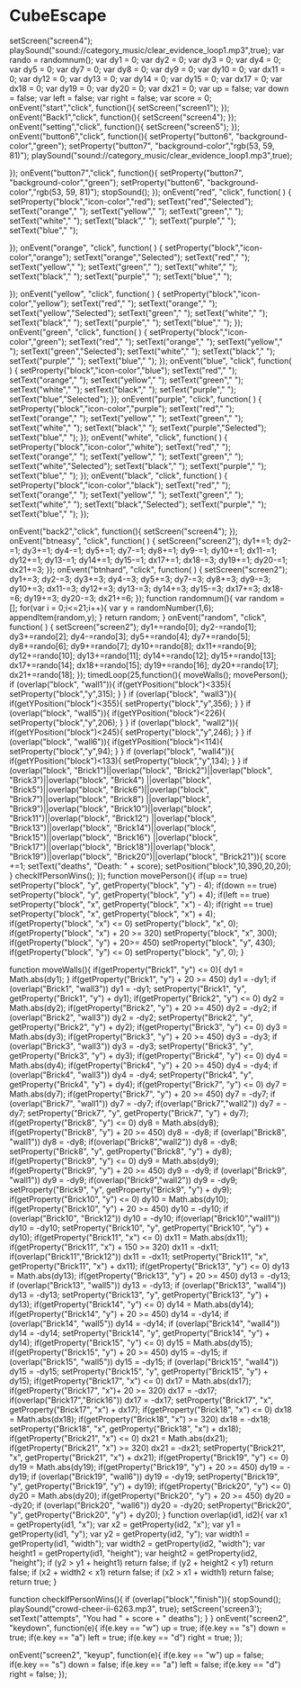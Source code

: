 # CubeEscape
setScreen("screen4");
playSound("sound://category_music/clear_evidence_loop1.mp3",true);
var rando = randomnum();
var dy1 = 0;
var dy2 = 0;
var dy3 = 0;
var dy4 = 0;
var dy5 = 0;
var dy7 = 0;
var dy8 = 0;
var dy9 = 0;
var dy10 = 0;
var dx11 = 0;
var dy12 = 0;
var dy13 = 0;
var dy14 = 0;
var dy15 = 0;
var dx17 = 0;
var dx18 = 0;
var dy19 = 0;
var dy20 = 0;
var dx21 = 0;
var up = false;
var down = false;
var left = false;
var right = false;
var score = 0;
onEvent("start","click", function(){
  setScreen("screen1");
});
onEvent("Back1","click", function(){
  setScreen("screen4");
});
onEvent("setting","click", function(){
  setScreen("screen5");
});
onEvent("button6","click", function(){
  setProperty("button6", "background-color","green");
  setProperty("button7", "background-color","rgb(53, 59, 81)");
  playSound("sound://category_music/clear_evidence_loop1.mp3",true);

});
onEvent("button7","click", function(){
  setProperty("button7", "background-color","green");
  setProperty("button6", "background-color","rgb(53, 59, 81)");
  stopSound();
});
onEvent("red", "click", function( ) {
  setProperty("block","icon-color","red");
  setText("red","Selected");
  setText("orange"," ");
  setText("yellow"," ");
  setText("green"," ");
  setText("white"," ");
  setText("black"," ");
  setText("purple"," ");
  setText("blue"," ");
  
});
onEvent("orange", "click", function( ) {
  setProperty("block","icon-color","orange");
  setText("orange","Selected");
  setText("red"," ");
  setText("yellow"," ");
  setText("green"," ");
  setText("white"," ");
  setText("black"," ");
  setText("purple"," ");
  setText("blue"," ");

});
onEvent("yellow", "click", function( ) {
  setProperty("block","icon-color","yellow");
  setText("red"," ");
  setText("orange"," ");
  setText("yellow","Selected");
  setText("green"," ");
  setText("white"," ");
  setText("black"," ");
  setText("purple"," ");
  setText("blue"," ");
});
onEvent("green", "click", function( ) {
  setProperty("block","icon-color","green");
  setText("red"," ");
  setText("orange"," ");
  setText("yellow"," ");
  setText("green","Selected");
  setText("white"," ");
  setText("black"," ");
  setText("purple"," ");
  setText("blue"," ");
});
onEvent("blue", "click", function( ) {
  setProperty("block","icon-color","blue");
  setText("red"," ");
  setText("orange"," ");
  setText("yellow"," ");
  setText("green"," ");
  setText("white"," ");
  setText("black"," ");
  setText("purple"," ");
  setText("blue","Selected");
});
onEvent("purple", "click", function( ) {
  setProperty("block","icon-color","purple");
  setText("red"," ");
  setText("orange"," ");
  setText("yellow"," ");
  setText("green"," ");
  setText("white"," ");
  setText("black"," ");
  setText("purple","Selected");
  setText("blue"," ");
});
onEvent("white", "click", function( ) {
  setProperty("block","icon-color","white");
  setText("red"," ");
  setText("orange"," ");
  setText("yellow"," ");
  setText("green"," ");
  setText("white","Selected");
  setText("black"," ");
  setText("purple"," ");
  setText("blue"," ");
});
onEvent("black", "click", function( ) {
  setProperty("block","icon-color","black");
  setText("red"," ");
  setText("orange"," ");
  setText("yellow"," ");
  setText("green"," ");
  setText("white"," ");
  setText("black","Selected");
  setText("purple"," ");
  setText("blue"," ");
});


onEvent("back2","click", function(){
  setScreen("screen4");
});
onEvent("btneasy", "click", function( ) {
  setScreen("screen2");
  dy1+=1;
  dy2-=1;
  dy3+=1;
  dy4-=1;
  dy5+=1;
  dy7-=1;
  dy8+=1;
  dy9-=1;
  dy10+=1;
  dx11-=1;
  dy12+=1;
  dy13-=1;
  dy14+=1;
  dy15-=1;
  dx17+=1;
  dx18-=3;
  dy19+=1;
  dy20-=1;
  dx21+=3;
});
onEvent("btnhard", "click", function( ) {
  setScreen("screen2");
  dy1+=3;
  dy2-=3;
  dy3+=3;
  dy4-=3;
  dy5+=3;
  dy7-=3;
  dy8+=3;
  dy9-=3;
  dy10+=3;
  dx11-=3;
  dy12+=3;
  dy13-=3;
  dy14+=3;
  dy15-=3;
  dx17+=3;
  dx18-=6;
  dy19+=3;
  dy20-=3;
  dx21+=6;
});
function randomnum(){
var random = [];
  for(var i = 0;i<=21;i++){
    var y = randomNumber(1,6);
    appendItem(random,y);
}
  return random;
}
onEvent("random", "click", function( ) {
  setScreen("screen2");
  dy1+=rando[0];
  dy2-=rando[1];
  dy3+=rando[2];
  dy4-=rando[3];
  dy5+=rando[4];
  dy7+=rando[5];
  dy8+=rando[6];
  dy9+=rando[7];
  dy10+=rando[8];
  dx11+=rando[9];
  dy12+=rando[10];
  dy13+=rando[11];
  dy14+=rando[12];
  dy15+=rando[13];
  dx17+=rando[14];
  dx18+=rando[15];
  dy19+=rando[16];
  dy20+=rando[17];
  dx21+=rando[18];
});
timedLoop(25,function(){
moveWalls();
movePerson();
if (overlap("block", "wall1")){
  if(getYPosition("block")<335){
    setProperty("block","y",315);
  }
}
if (overlap("block", "wall3")){
  if(getYPosition("block")<355){
    setProperty("block","y",356);
  }
}
if (overlap("block", "wall5")){
  if(getYPosition("block")<226){
    setProperty("block","y",206);
  }
}
if (overlap("block", "wall2")){
  if(getYPosition("block")<245){
    setProperty("block","y",246);
  }
}
if (overlap("block", "wall6")){
  if(getYPosition("block")<114){
    setProperty("block","y",94);
  }
}
if (overlap("block", "wall4")){
  if(getYPosition("block")<133){
    setProperty("block","y",134);
  }
}
if (overlap("block", "Brick1")||overlap("block", "Brick2")||overlap("block", "Brick3")||overlap("block", "Brick4")
||overlap("block", "Brick5")||overlap("block", "Brick6")||overlap("block", "Brick7")||overlap("block", "Brick8")
||overlap("block", "Brick9")||overlap("block", "Brick10")||overlap("block", "Brick11")||overlap("block", "Brick12")
||overlap("block", "Brick13")||overlap("block", "Brick14")||overlap("block", "Brick15")||overlap("block", "Brick16")
||overlap("block", "Brick17")||overlap("block", "Brick18")||overlap("block", "Brick19")||overlap("block", "Brick20")||overlap("block", "Brick21")){
  score +=1;
  setText("deaths", "Death: " + score);
  setPosition("block",10,390,20,20);
}
checkIfPersonWins();
});
function movePerson(){
if(up == true)
  setProperty("block", "y", getProperty("block", "y") - 4);
if(down == true)
  setProperty("block", "y", getProperty("block", "y") + 4);
if(left == true)
  setProperty("block", "x", getProperty("block", "x") - 4);
if(right == true)
  setProperty("block", "x", getProperty("block", "x") + 4);
if(getProperty("block", "x") <= 0)
  setProperty("block", "x", 0);
if(getProperty("block", "x") + 20 >= 320)
  setProperty("block", "x", 300);
if(getProperty("block", "y") + 20>= 450)
  setProperty("block", "y", 430);
if(getProperty("block", "y") <= 0)
  setProperty("block", "y", 0);
}

function moveWalls(){
  if(getProperty("Brick1", "y") <= 0){
    dy1 = Math.abs(dy1);
  }
  if(getProperty("Brick1", "y") + 20 >= 450)
    dy1 = -dy1;
  if (overlap("Brick1", "wall3"))
    dy1 = -dy1;
  setProperty("Brick1", "y", getProperty("Brick1", "y") + dy1);
  if(getProperty("Brick2", "y") <= 0)
    dy2 = Math.abs(dy2);
  if(getProperty("Brick2", "y") + 20 >= 450)
    dy2 = -dy2;
  if (overlap("Brick2", "wall3"))
    dy2 = -dy2;
  setProperty("Brick2", "y", getProperty("Brick2", "y")  + dy2);
  if(getProperty("Brick3", "y") <= 0)
    dy3 = Math.abs(dy3);
  if(getProperty("Brick3", "y") + 20 >= 450)
    dy3 = -dy3;
  if (overlap("Brick3", "wall3"))
    dy3 = -dy3;
  setProperty("Brick3", "y", getProperty("Brick3", "y") + dy3);
  if(getProperty("Brick4", "y") <= 0)
    dy4 = Math.abs(dy4);
  if(getProperty("Brick4", "y") + 20 >= 450)
    dy4 = -dy4;
  if (overlap("Brick4", "wall3"))
    dy4 = -dy4;
  setProperty("Brick4", "y", getProperty("Brick4", "y") + dy4);
  if(getProperty("Brick7", "y") <= 0)
    dy7 = Math.abs(dy7);
  if(getProperty("Brick7", "y") + 20 >= 450)
    dy7 = -dy7;
  if (overlap("Brick7", "wall1"))
    dy7 = -dy7;
  if(overlap("Brick7","wall2"))
    dy7 = -dy7;
  setProperty("Brick7", "y", getProperty("Brick7", "y") + dy7);
  if(getProperty("Brick8", "y") <= 0)
    dy8 = Math.abs(dy8);
  if(getProperty("Brick8", "y") + 20 >= 450)
    dy8 = -dy8;
  if (overlap("Brick8", "wall1"))
    dy8 = -dy8;
  if(overlap("Brick8","wall2"))
    dy8 = -dy8;
  setProperty("Brick8", "y", getProperty("Brick8", "y") + dy8);
  if(getProperty("Brick9", "y") <= 0)
    dy9 = Math.abs(dy9);
  if(getProperty("Brick9", "y") + 20 >= 450)
    dy9 = -dy9;
  if (overlap("Brick9", "wall1"))
    dy9 = -dy9;
  if(overlap("Brick9","wall2"))
    dy9 = -dy9;
  setProperty("Brick9", "y", getProperty("Brick9", "y") + dy9);
  if(getProperty("Brick10", "y") <= 0)
    dy10 = Math.abs(dy10);
  if(getProperty("Brick10", "y") + 20 >= 450)
    dy10 = -dy10;
  if (overlap("Brick10", "Brick12"))
    dy10 = -dy10;
  if(overlap("Brick10","wall1"))
    dy10 = -dy10;
  setProperty("Brick10", "y", getProperty("Brick10", "y") + dy10);
  if(getProperty("Brick11", "x") <= 0)
    dx11 = Math.abs(dx11);
  if(getProperty("Brick11", "x") + 150 >= 320)
    dx11 = -dx11;
  if(overlap("Brick11","Brick12"))
    dx11 = -dx11;
  setProperty("Brick11", "x", getProperty("Brick11", "x") + dx11);
  if(getProperty("Brick13", "y") <= 0)
    dy13 = Math.abs(dy13);
  if(getProperty("Brick13", "y") + 20 >= 450)
    dy13 = -dy13;
  if (overlap("Brick13", "wall5"))
    dy13 = -dy13;
  if (overlap("Brick13", "wall4"))
    dy13 = -dy13;
  setProperty("Brick13", "y", getProperty("Brick13", "y") + dy13);
  if(getProperty("Brick14", "y") <= 0)
    dy14 = Math.abs(dy14);
  if(getProperty("Brick14", "y") + 20 >= 450)
    dy14 = -dy14;
  if (overlap("Brick14", "wall5"))
    dy14 = -dy14;
  if (overlap("Brick14", "wall4"))
    dy14 = -dy14;
  setProperty("Brick14", "y", getProperty("Brick14", "y") + dy14);
  if(getProperty("Brick15", "y") <= 0)
    dy15 = Math.abs(dy15);
  if(getProperty("Brick15", "y") + 20 >= 450)
    dy15 = -dy15;
  if (overlap("Brick15", "wall5"))
    dy15 = -dy15;
  if (overlap("Brick15", "wall4"))
    dy15 = -dy15;
  setProperty("Brick15", "y", getProperty("Brick15", "y") + dy15);
  if(getProperty("Brick17", "x") <= 0)
    dx17 = Math.abs(dx17);
  if(getProperty("Brick17", "x")+ 20 >= 320)
    dx17 = -dx17;
  if(overlap("Brick17","Brick16"))
    dx17 = -dx17;
  setProperty("Brick17", "x", getProperty("Brick17", "x") + dx17);
  if(getProperty("Brick18", "x") <= 0)
    dx18 = Math.abs(dx18);
  if(getProperty("Brick18", "x") >= 320)
    dx18 = -dx18;
  setProperty("Brick18", "x", getProperty("Brick18", "x") + dx18);
  if(getProperty("Brick21", "x") <= 0)
    dx21 = Math.abs(dx21);
  if(getProperty("Brick21", "x") >= 320)
    dx21 = -dx21;
  setProperty("Brick21", "x", getProperty("Brick21", "x") + dx21);
  if(getProperty("Brick19", "y") <= 0)
    dy19 = Math.abs(dy19);
  if(getProperty("Brick19", "y") + 20 >= 450)
    dy19 = -dy19;
  if (overlap("Brick19", "wall6"))
    dy19 = -dy19;
  setProperty("Brick19", "y", getProperty("Brick19", "y") + dy19);
  if(getProperty("Brick20", "y") <= 0)
    dy20 = Math.abs(dy20);
  if(getProperty("Brick20", "y") + 20 >= 450)
    dy20 = -dy20;
  if (overlap("Brick20", "wall6"))
    dy20 = -dy20;
  setProperty("Brick20", "y", getProperty("Brick20", "y") + dy20);
}
function overlap(id1, id2){
  var x1 = getProperty(id1, "x");
  var x2 = getProperty(id2, "x");
  var y1 = getProperty(id1, "y");
  var y2 = getProperty(id2, "y");
  var width1 = getProperty(id1, "width");
  var width2 = getProperty(id2, "width");
  var height1 = getProperty(id1, "height");
  var height2 = getProperty(id2, "height");
  if (y2 > y1 + height1)
    return false;
  if (y2 + height2 < y1)
    return false;
  if (x2 + width2 < x1)
    return false;
  if (x2 > x1 + width1)
    return false;
  return true;
}

function checkIfPersonWins(){
  if (overlap("block","finish")){
    stopSound();
    playSound("crowd-cheer-ii-6263.mp3", true);
    setScreen('screen3');
    setText("attempts", "You had " + score + " deaths");
  }
}
onEvent("screen2", "keydown", function(e){
  if(e.key == "w")
    up = true;
  if(e.key == "s")
    down = true;
  if(e.key == "a")
    left = true;
  if(e.key == "d")
    right = true;
});

onEvent("screen2", "keyup", function(e){
  if(e.key == "w")
    up = false;
  if(e.key == "s")
    down = false;
  if(e.key == "a")
    left = false;
  if(e.key == "d")
    right = false;
});
